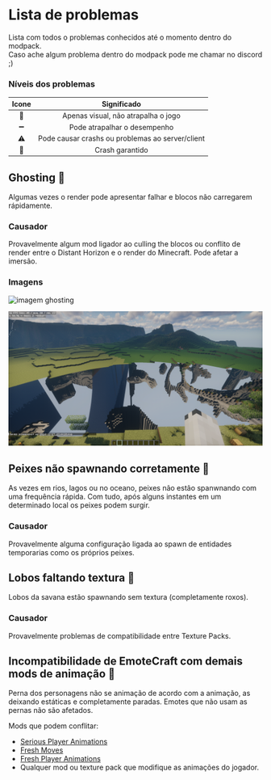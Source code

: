 # Lista de problemas
Lista com todos o problemas conhecidos até o momento dentro do modpack.  
Caso ache algum problema dentro do modpack pode me chamar no discord ;)

### Níveis dos problemas
| Icone | Significado |
| :---: | :---------: |
| 👀 | Apenas visual, não atrapalha o jogo |
| ➖ | Pode atrapalhar o desempenho |
| ⚠ | Pode causar crashs ou problemas ao server/client |
| 🚫 | Crash garantido |

## Ghosting 👀
Algumas vezes o render pode apresentar falhar e blocos não carregarem rápidamente.

### Causador
Provavelmente algum mod ligador ao culling the blocos ou conflito de render entre o Distant Horizon e o render do Minecraft. Pode afetar a imersão.

### Imagens

![imagem ghosting](https://github.com/RebelAstronomer/kis-server-modpack/blob/main/images/ghosting%20(1).png?raw=true)

![imagem ghosting](https://github.com/RebelAstronomer/kis-server-modpack/blob/main/images/ghosting.png?raw=true)



## Peixes não spawnando corretamente 👀
As vezes em rios, lagos ou no oceano, peixes não estão spanwnando com uma frequência rápida. Com tudo, após alguns instantes em um determinado local os peixes podem surgir.

### Causador
Provavelmente alguma configuração ligada ao spawn de entidades temporarias como os próprios peixes.



## Lobos faltando textura 👀
Lobos da savana estão spawnando sem textura (completamente roxos).

### Causador
Provavelmente problemas de compatibilidade entre Texture Packs.


## Incompatibilidade de EmoteCraft com demais mods de animação 👀
Perna dos personagens não se animação de acordo com a animação, as deixando estáticas e completamente paradas. Emotes que não usam as pernas não são afetados.  

Mods que podem conflitar:
* [Serious Player Animations](https://modrinth.com/mod/serious-player-animations)
* [Fresh Moves](https://modrinth.com/resourcepack/tras-fresh-player)
* [Fresh Player Animations](https://modrinth.com/resourcepack/fresh-player-animations)
* Qualquer mod ou texture pack que modifique as animações do jogador.  


